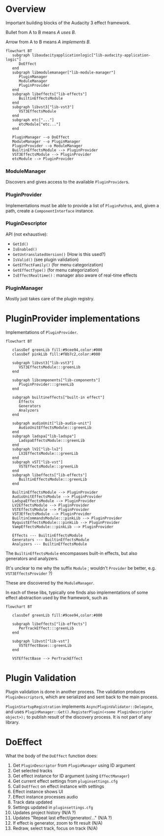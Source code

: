 # Overview
Important building blocks of the Audacity 3 effect framework.

Bullet from A to B means _A uses B_.

Arrow from A to B means _A implements B_.
```mermaid
flowchart BT
   subgraph libaudacityapplicationlogic["lib-audacity-application-logic"]
      DoEffect
   end
   subgraph libmodulemanager["lib-module-manager"]
      PluginManager
      ModuleManager
      PluginProvider
   end
   subgraph libeffects["lib-effects"]
      BuiltinEffectsModule
   end
   subgraph libvst3["lib-vst3"]
      VST3EffectsModule
   end
   subgraph etc["..."]
      etcModule["etc..."]
   end

   PluginManager --o DoEffect
   ModuleManager --o PluginManager
   PluginProvider --o ModuleManager
   BuiltinEffectsModule --> PluginProvider
   VST3EffectsModule --> PluginProvider
   etcModule --> PluginProvider

```

### ModuleManager

Discovers and gives access to the available `PluginProvider`s.

### PluginProvider

Implementations must be able to provide a list of `PluginPaths`s, and, given a path, create a `ComponentInterface` instance.

### PluginDescriptor

API (not exhaustive):
* `GetId()`
* `IsEnabled()`
* `GetUntranslatedVersion()` (How is this used?)
* `IsValid()` (see plugin validation)
* `GetEffectFamily()` (for menu categorization)
* `GetEffectType()` (for menu categorization)
* `IsEffectRealtime()` : manager also aware of real-time effects

### PluginManager

Mostly just takes care of the plugin registry.

# PluginProvider implementations
Implementations of `PluginProvider`.

```mermaid
flowchart BT

   classDef greenLib fill:#9cee94,color:#000
   classDef pinkLib fill:#f8b7c2,color:#000

   subgraph libvst3["lib-vst3"]
      VST3EffectsModule:::greenLib
   end

   subgraph libcomponents["lib-components"]
      PluginProvider:::greenLib
   end

   subgraph builtineffects["built-in effect"]
      Effects
      Generators
      Analyzers
   end

   subgraph audioUnit["lib-audio-unit"]
      AudioUnitEffectsModule:::greenLib
   end
   subgraph ladspa["lib-ladspa"]
      LadspaEffectsModule:::greenLib
   end
   subgraph lV2["lib-lv2"]
      LV2EffectsModule:::greenLib
   end
   subgraph vST["lib-vst"]
      VSTEffectsModule:::greenLib
   end
   subgraph libeffects["lib-effects"]
      BuiltinEffectsModule:::greenLib
   end

   BuiltinEffectsModule --> PluginProvider
   AudioUnitEffectsModule --> PluginProvider
   LadspaEffectsModule --> PluginProvider
   LV2EffectsModule --> PluginProvider
   VSTEffectsModule --> PluginProvider
   VST3EffectsModule --> PluginProvider
   BuiltinCommandsModule:::pinkLib --> PluginProvider
   NyquistEffectsModule:::pinkLib --> PluginProvider
   VampEffectsModule:::pinkLib --> PluginProvider

   Effects --- BuiltinEffectsModule
   Generators --- BuiltinEffectsModule
   Analyzers --- BuiltinEffectsModule
```
The `BuiltinEffectsModule` encompasses built-in effects, but also generators and analyzers.

(It's unclear to me why the suffix `Module` ; wouldn't `Provider` be better, e.g. `VST3EffectsProvider` ?)

These are discovered by the `ModuleManager`.

In each of these libs, typically one finds also implementations of some effect abstraction used by the framework, such as

```mermaid
flowchart BT

   classDef greenLib fill:#9cee94,color:#000

   subgraph libeffects["lib-effects"]
      PerTrackEffect:::greenLib
   end

   subgraph libvst["lib-vst"]
      VSTEffectBase:::greenLib
   end

   VSTEffectBase --> PerTrackEffect
```

# Plugin Validation

Plugin validation is done in another process. The validation produces `PluginDescriptor`s, which are serialized and sent back to the main process.

`PluginStartupRegistration` implements `AsyncPluginValidator::Delegate`, and uses `PluginManager::Get().RegisterPlugin(<some PluginDescriptor object>);` to publish result of the discovery process. It is not part of any library.

# DoEffect

What the body of the `DoEffect` function does:

1. Get `PluginDescriptor` from `PluginManager` using ID argument
2. Get selected tracks
3. Get effect instance for ID argument (using `EffectManager`)
4. Get current effect settings from `pluginsettings.cfg`
5. Call `DoEffect` on effect instance with settings
6. Effect instance shows UI
7. Effect instance processes audio
8. Track data updated
8. Settings updated in `pluginsettings.cfg`
9. Updates project history (N/A ?)
10. Updates "Repeat last effect/generator/..." (N/A ?)
11. If effect is generator, zoom to fit result (N/A)
12. Redraw, select track, focus on track (N/A)
